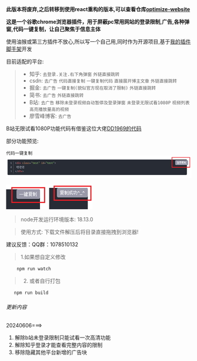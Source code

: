 
**此版本将废弃,之后转移到使用react重构的版本,可以查看仓库[optimize-website](https://github.com/xzz2021/optimize-website)**

**这是一个谷歌chrome浏览器插件，用于屏蔽pc常用网站的登录限制,广告,各种弹窗,代码一键复制，让自己聚焦于信息主体**

使用油猴或第三方插件不放心,所以写一个自己用,同时作为开源项目,基于[我的插件脚手架](https://github.com/xzz2021/crx-cli)开发


目前适配的平台:

> * 知乎: `去登录.关注.右下角弹窗` `外链直接跳转`
> * csdn: `去广告` `代码直接复制` `一键复制代码` `直接展开博主文章` `外链直接跳转`
> * 掘金: `去广告` `一键复制(貌似官方现在取消了限制)` `外链直接跳转`
> * 简书: `去广告`  `外链直接跳转`
> * B站: `去广告`  `移除未登录视频自动暂停及登录弹窗` `未登录无限试看1080P` `视频列表高亮播放量高的视频`
> * 廖雪峰博客: `去广告`

B站无限试看1080P功能代码有借鉴这位大佬[DD1969的代码](https://greasyfork.org/zh-CN/scripts/467511-bilibili-%E5%9C%A8%E6%9C%AA%E7%99%BB%E5%BD%95%E7%9A%84%E6%83%85%E5%86%B5%E4%B8%8B%E8%87%AA%E5%8A%A8%E5%B9%B6%E6%97%A0%E9%99%90%E8%AF%95%E7%94%A8%E6%9C%80%E9%AB%98%E7%94%BB%E8%B4%A8)

部分功能预览:

`代码一键复制`
![使用前](https://github.com/xzz2021/public/blob/main/image/beautifypage/1.png?raw=true)

![使用后2](https://github.com/xzz2021/public/blob/main/image/beautifypage/2.png?raw=true)![使用后2](https://github.com/xzz2021/public/blob/main/image/beautifypage/3.png?raw=true)

> node开发运行环境版本: 18.13.0

> 使用方式: 下载文件解压后将目录直接拖拽到浏览器!

建议反馈：QQ群：1078510132


> 1.如果想自定义修改
````js
    npm run watch
````
> 2. 或者自行打包
````js
   npm run build
````

###### 更新内容
20240606===>
1. 解除b站未登录限制只能试看一次高清功能
2. 解除知乎登录才能查看完整内容的限制
3. 移除隐藏其他平台新增的广告块
